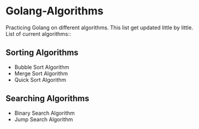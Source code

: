 # Golang-Algorithms

Practicing Golang on different algorithms. This list get updated little by little. List of current algorithms::

## Sorting Algorithms
- Bubble Sort Algorithm
- Merge Sort Algorithm
- Quick Sort Algorithm


## Searching Algorithms
- Binary Search Algorithm
- Jump Search Algorithm
 
